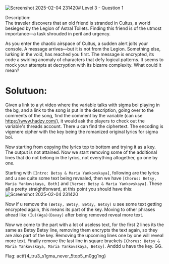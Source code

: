 ![Screenshot 2025-02-04 231420](https://github.com/user-attachments/assets/a2eee12a-36d4-422d-979f-afe36c21eff8)# Level 3 - Question 1 

Description:
<br>
The traveler discovers that an old friend is stranded in Cultus, a world besieged by the Legion of Astral Toilets. Finding this friend is of the utmost importance—a task shrouded in peril and urgency.

As you enter the chaotic airspace of Cultus, a sudden alert jolts your console. A message arrives—but it is not from the Legion. Something else, lurking in the void, has reached you first. The message is encrypted, its code a swirling anomaly of characters that defy logical patterns. It seems to mock your attempts at decryption with its bizarre complexity. What could it mean?


# Solutuon:
Given a link to a yt video where the variable talks with sigma boi playing in the bg, and a link to the song is put in the description, going over to the comments of the song, find the comment by the variable (can use https://www.hadzy.com/), it would ask the players to check out the variable's threads account. There u can find the ciphertext. The encoding is vigenere cipher with the key being the romanized original lyrics for sigma boi.


Now starting from copying the lyrics top to bottom and trying it as a key. The output is not attained. Now we start removing some of the additional lines that do not belong in the lyrics, not everything altogether, go one by one. 


Starting with `[Intro: Betsy & Maria Yankovskaya]`, following are the lyrics and u see quite some text being revealed, then we have `[Chorus: Betsy, Maria Yankovskaya, Both]` and `[Verse: Betsy & Maria Yankovskaya]`. These all a pretty straightforward, at this point you should have this:
![Screenshot 2025-02-04 231420](https://github.com/user-attachments/assets/022ad999-8d80-4adc-bc24-03115aecb020)


Now if u remove the `(Betsy, Betsy, Betsy, Betsy)`  u see some text getting encrypted again, this means its part of the key. Moving to other phrases ahead like `(Iu)(Aga)(Davay)` after being removed reveal more text.


Now we come to the part with a lot of useless text, for the first 2 lines its the same as Betsy Betsy line, removing them encrypts the text again, so they are also part of the key. Removing the upcoming lines one by one will reveal more text. Finally remove the last line in square brackets `[Chorus: Betsy & Maria Yankovskaya, Maria Yankovskaya, Betsy]`. Anddd u have the key. GG.


Flag: actf{4_tru3_s1gma_never_5top5_m0gg1ng}
